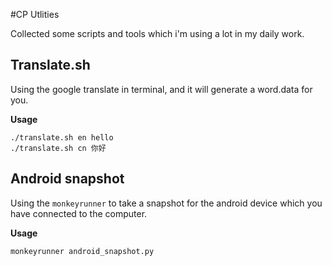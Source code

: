 #CP Utlities

Collected some scripts and tools which i'm using a lot in my daily work.

## Translate.sh

Using the google translate in terminal, and it will generate a word.data for you.

**Usage**

    ./translate.sh en hello
    ./translate.sh cn 你好


## Android snapshot

Using the `monkeyrunner` to take a snapshot for the android device which you have connected to the computer.

**Usage**

    monkeyrunner android_snapshot.py


